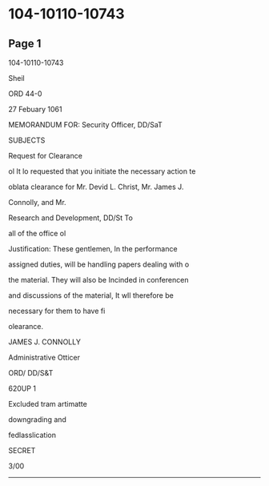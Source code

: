 # 104-10110-10743

## Page 1

104-10110-10743

Sheil

ORD 44-0

27 Febuary 1061

MEMORANDUM FOR: Security Officer, DD/SaT

SUBJECTS

Request for Clearance

ol It lo requested that you initiate the necessary action te

oblata clearance for Mr. Devid L. Christ, Mr. James J.

Connolly, and Mr.

Research and Development, DD/St To

all of the office ol

Justification: These gentlemen, ln the performance

assigned duties, will be handling papers dealing with o

the material. They will also be Incinded in conferencen

and discussions of the material, It wIl therefore be

necessary for them to have fi

olearance.

JAMES J. CONNOLLY

Administrative Otticer

ORD/ DD/S&T

620UP 1

Excluded tram artimatte

downgrading and

fedlasslication

SECRET

3/00

---

